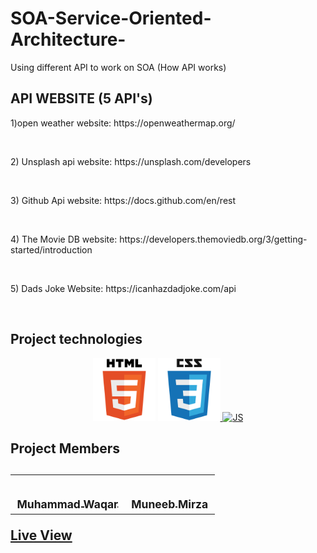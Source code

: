 # SOA-Service-Oriented-Architecture-
Using different API to work on SOA (How API works)
<h2>API WEBSITE (5 API's)</h2>
<p>1)open weather website: https://openweathermap.org/ </p> <br>
<p>2) Unsplash api website: https://unsplash.com/developers </p> <br>
<p>3) Github Api website: https://docs.github.com/en/rest </p><br>
<p>4) The Movie DB website: https://developers.themoviedb.org/3/getting-started/introduction </p><br>
<p>5) Dads Joke Website: https://icanhazdadjoke.com/api </p><br>
<h2>Project technologies</h2>
<p align="center">
   <a href="https://www.W3schools.com/html/" target="_blank" rel="noreferrer"><img src="https://raw.githubusercontent.com/devicons/devicon/master/icons/html5/html5-original-wordmark.svg" alt="html5" width="100" height="100"/></a>
  <a href="https://www.w3schools.com/css/" target="_blank" rel="noreferrer"> <img src="https://raw.githubusercontent.com/devicons/devicon/master/icons/css3/css3-original-wordmark.svg" alt="css3" width="100" height="100"/> </a> <a href="https://dart.dev" target="_blank" rel="noreferrer"></a>
  <a href="https://developer.mozilla.org/en-US/docs/Web/JavaScript" target="_blank" rel="noreferrer"> <img src="https://cdn.cdnlogo.com/logos/j/69/javascript.svg" alt="JS" width="80" height="80"/></a>
</p>
<h2>Project Members<h2>
<table align="center">
	<tr>
    <td align="center">
            <a href="https://github.com/Muhammad-waqar-uit">
              <img src="https://avatars3.githubusercontent.com/u/57596726?v=4" width="100px" alt=""/><br />
              <sub><b>Muhammad Waqar</b></sub>
            </a>
   </td>
   <td align="center">
            <a href="https://github.com/MUNEEB630">
              <img src="https://avatars0.githubusercontent.com/u/57500072?v=4" width="100px" alt=""/><br/>
              <sub><b>Muneeb Mirza</b></sub>
	   </a>
   </td>
  </tr>
</table>

<a href="https://soa-javascript-api.netlify.app/">Live View</a>
